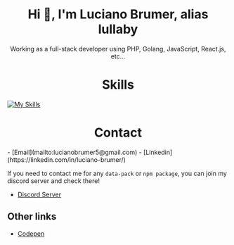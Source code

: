
<h1 align="center">Hi 👋, I'm Luciano Brumer, alias lullaby</h1>

<p align="center">Working as a full-stack developer using PHP, Golang, JavaScript, React.js, etc...</p>

<h1 align="center">Skills</h1>

[![My Skills](https://skillicons.dev/icons?i=js,html,css,nodejs,express,prisma,react,svelte,astro,tailwind,golang,php,java,cs,python,fastapi,django,flask,mysql,postgresql,mongodb,git,docker,postman)](https://skillicons.dev)

<h1 align="center">Contact</h1>
- [Email](mailto:lucianobrumer5@gmail.com)
- [Linkedin](https://linkedin.com/in/luciano-brumer/)

If you need to contact me for any `data-pack` or `npm package`, you can join my discord server and check there!
- [Discord Server](https://discord.gg/CbbDyYe8)

## Other links
- [Codepen](https://codepen.io/lucianobrumer)
